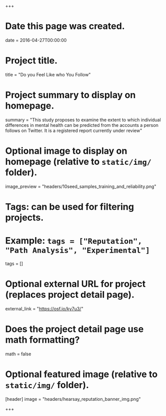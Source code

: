 +++
# Date this page was created.
date = 2016-04-27T00:00:00

# Project title.
title = "Do you Feel Like who You Follow"

# Project summary to display on homepage.
summary = "This study proposes to examine the extent to which individual differences in mental health can be predicted from the accounts a person follows on Twitter. It is a registered report currently under review"

# Optional image to display on homepage (relative to `static/img/` folder).
image_preview = "headers/10seed_samples_training_and_reliability.png"

# Tags: can be used for filtering projects.
# Example: `tags = ["Reputation", "Path Analysis", "Experimental"]`
tags = []

# Optional external URL for project (replaces project detail page).
external_link = "https://osf.io/ky7u3/"

# Does the project detail page use math formatting?
math = false

# Optional featured image (relative to `static/img/` folder).
[header]
image = "headers/hearsay_reputation_banner_img.png"

+++
